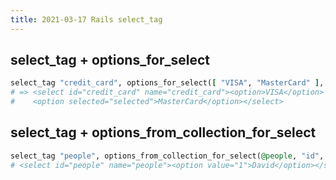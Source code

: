 ```yaml
---
title: 2021-03-17 Rails select_tag
---
```


## select_tag + options_for_select

```rb
select_tag "credit_card", options_for_select([ "VISA", "MasterCard" ], "MasterCard")
# => <select id="credit_card" name="credit_card"><option>VISA</option>
#    <option selected="selected">MasterCard</option></select>
```

## select_tag + options_from_collection_for_select

```rb
select_tag "people", options_from_collection_for_select(@people, "id", "name")
# <select id="people" name="people"><option value="1">David</option></select>
```
